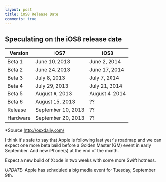 ```yaml
---
layout: post
title: iOS8 Release Date
comments: true
---
```


## Speculating on the iOS8 release date

Version | iOS7 | iOS8
--- | --- | ---
Beta 1 | June 10, 2013 | June 2, 2014
Beta 2 | June 24, 2013 | June 17, 2014
Beta 3 | July 8, 2013 | July 7, 2014
Beta 4 | July 29, 2013 | July 21, 2014
Beta 5 | August 6, 2013 | August 4, 2014
Beta 6 | August 15, 2013 | ??
Release | September 10, 2013 | ??
Hardware | September 20, 2013 | ??

*Source http://osxdaily.com/

I think it's safe to say that Apple is following last year's roadmap and we can expect one more beta build before a Golden Master (GM) event in early September. And new iPhone(s) at the end of the month.

Expect a new build of Xcode in two weeks with some more Swift hotness.

*UPDATE:* Apple has scheduled a big media event for Tuesday, September 9th.
